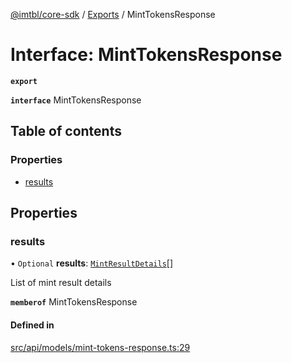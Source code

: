 [@imtbl/core-sdk](../README.md) / [Exports](../modules.md) / MintTokensResponse

# Interface: MintTokensResponse

**`export`** 

**`interface`** MintTokensResponse

## Table of contents

### Properties

- [results](MintTokensResponse.md#results)

## Properties

### results

• `Optional` **results**: [`MintResultDetails`](MintResultDetails.md)[]

List of mint result details

**`memberof`** MintTokensResponse

#### Defined in

[src/api/models/mint-tokens-response.ts:29](https://github.com/immutable/imx-core-sdk/blob/7204457/src/api/models/mint-tokens-response.ts#L29)
